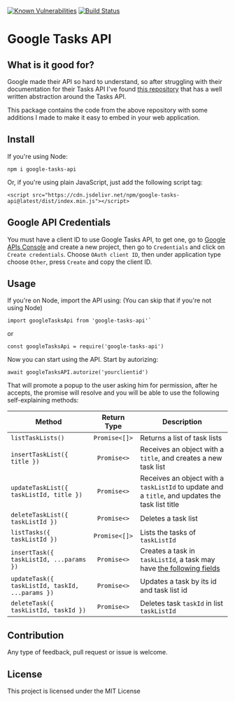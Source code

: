 [![Known Vulnerabilities](https://snyk.io/test/github/bluzi/google-tasks-api/badge.svg?targetFile=package.json)](https://snyk.io/test/github/bluzi/google-tasks-api?targetFile=package.json) [![Build Status](https://travis-ci.org/bluzi/google-tasks-api.svg?branch=master)](https://travis-ci.org/bluzi/google-tasks-api)
# Google Tasks API
## What is it good for?
Google made their API so hard to understand, so after struggling with their documentation for their Tasks API I've found [this repository](https://github.com/KarafiziArtur/react-google-tasks) that has a well written abstraction around the Tasks API.

This package contains the code from the above repository with some additions I made to make it easy to embed in your web application.

## Install
If you're using Node:
```
npm i google-tasks-api
```

Or, if you're using plain JavaScript, just add the following script tag: 
```
<script src="https://cdn.jsdelivr.net/npm/google-tasks-api@latest/dist/index.min.js"></script>
```

## Google API Credentials
You must have a client ID to use Google Tasks API, to get one, go to [Google APIs Console](https://console.developers.google.com/apis/dashboard) and create a new project, then go to `Credentials` and click on `Create credentials`. 
Choose `OAuth client ID`, then under application type choose `Other`, press `Create` and copy the client ID. 

## Usage
If you're on Node, import the API using: (You can skip that if you're not using Node)
```
import googleTasksApi from 'google-tasks-api'`
```
or 
```
const googleTasksApi = require('google-tasks-api')
```

Now you can start using the API. Start by autorizing: 
```
await googleTasksAPI.autorize('yourclientid')
```

That will promote a popup to the user asking him for permission, after he accepts, the promise will resolve and you will be able to use the following self-explaining methods:

| Method        | Return Type   | Description  |
| ------------- |:-------------:| -----        |
| `listTaskLists()`    | `Promise<[]>`     | Returns a list of task lists |
| `insertTaskList({ title })`    | `Promise<>`     | Receives an object with a `title`, and creates a new task list |
| `updateTaskList({ taskListId, title })`    | `Promise<>`     | Receives an object with a `taskListId` to update and a `title`, and updates the task list title |
| `deleteTaskList({ taskListId })`    | `Promise<>`     | Deletes a task list|
| `listTasks({ taskListId })`    | `Promise<[]>`     | Lists the tasks of `taskListId`|
| `insertTask({ taskListId, ...params })`    | `Promise<>`     | Creates a task in `taskListId`, a task may have [the following fields](https://developers.google.com/tasks/v1/reference/tasks)|
| `updateTask({ taskListId, taskId, ...params })`    | `Promise<>`     | Updates a task by its id and task list id|
| `deleteTask({ taskListId, taskId })`    | `Promise<>`     | Deletes task `taskId` in list `taskListId`|

## Contribution
Any type of feedback, pull request or issue is welcome.

## License
This project is licensed under the MIT License

